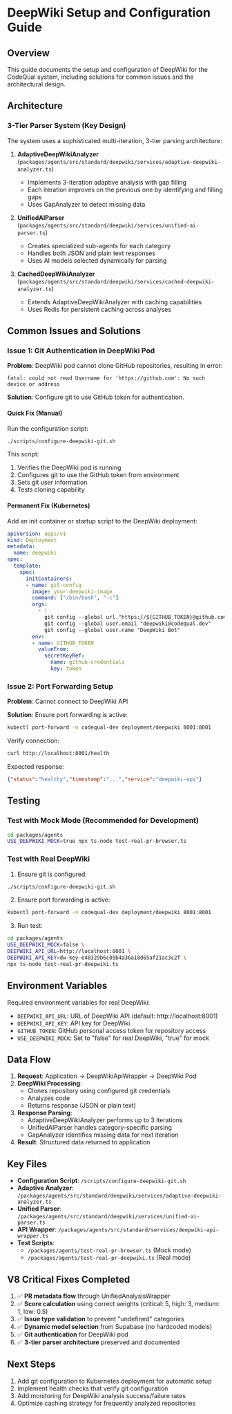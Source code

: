# DeepWiki Setup and Configuration Guide

## Overview
This guide documents the setup and configuration of DeepWiki for the CodeQual system, including solutions for common issues and the architectural design.

## Architecture

### 3-Tier Parser System (Key Design)
The system uses a sophisticated multi-iteration, 3-tier parsing architecture:

1. **AdaptiveDeepWikiAnalyzer** (`packages/agents/src/standard/deepwiki/services/adaptive-deepwiki-analyzer.ts`)
   - Implements 3-iteration adaptive analysis with gap filling
   - Each iteration improves on the previous one by identifying and filling gaps
   - Uses GapAnalyzer to detect missing data

2. **UnifiedAIParser** (`packages/agents/src/standard/deepwiki/services/unified-ai-parser.ts`)
   - Creates specialized sub-agents for each category
   - Handles both JSON and plain text responses
   - Uses AI models selected dynamically for parsing

3. **CachedDeepWikiAnalyzer** (`packages/agents/src/standard/deepwiki/services/cached-deepwiki-analyzer.ts`)
   - Extends AdaptiveDeepWikiAnalyzer with caching capabilities
   - Uses Redis for persistent caching across analyses

## Common Issues and Solutions

### Issue 1: Git Authentication in DeepWiki Pod

**Problem**: DeepWiki pod cannot clone GitHub repositories, resulting in error:
```
fatal: could not read Username for 'https://github.com': No such device or address
```

**Solution**: Configure git to use GitHub token for authentication.

#### Quick Fix (Manual)
Run the configuration script:
```bash
./scripts/configure-deepwiki-git.sh
```

This script:
1. Verifies the DeepWiki pod is running
2. Configures git to use the GitHub token from environment
3. Sets git user information
4. Tests cloning capability

#### Permanent Fix (Kubernetes)
Add an init container or startup script to the DeepWiki deployment:

```yaml
apiVersion: apps/v1
kind: Deployment
metadata:
  name: deepwiki
spec:
  template:
    spec:
      initContainers:
      - name: git-config
        image: your-deepwiki-image
        command: ["/bin/bash", "-c"]
        args:
          - |
            git config --global url."https://${GITHUB_TOKEN}@github.com/".insteadOf "https://github.com/"
            git config --global user.email "deepwiki@codequal.dev"
            git config --global user.name "DeepWiki Bot"
        env:
        - name: GITHUB_TOKEN
          valueFrom:
            secretKeyRef:
              name: github-credentials
              key: token
```

### Issue 2: Port Forwarding Setup

**Problem**: Cannot connect to DeepWiki API

**Solution**: Ensure port forwarding is active:
```bash
kubectl port-forward -n codequal-dev deployment/deepwiki 8001:8001
```

Verify connection:
```bash
curl http://localhost:8001/health
```

Expected response:
```json
{"status":"healthy","timestamp":"...","service":"deepwiki-api"}
```

## Testing

### Test with Mock Mode (Recommended for Development)
```bash
cd packages/agents
USE_DEEPWIKI_MOCK=true npx ts-node test-real-pr-browser.ts
```

### Test with Real DeepWiki
1. Ensure git is configured:
```bash
./scripts/configure-deepwiki-git.sh
```

2. Ensure port forwarding is active:
```bash
kubectl port-forward -n codequal-dev deployment/deepwiki 8001:8001
```

3. Run test:
```bash
cd packages/agents
USE_DEEPWIKI_MOCK=false \
DEEPWIKI_API_URL=http://localhost:8001 \
DEEPWIKI_API_KEY=dw-key-e48329b6c05b4a36a18d65af21ac3c2f \
npx ts-node test-real-pr-deepwiki.ts
```

## Environment Variables

Required environment variables for real DeepWiki:
- `DEEPWIKI_API_URL`: URL of DeepWiki API (default: http://localhost:8001)
- `DEEPWIKI_API_KEY`: API key for DeepWiki
- `GITHUB_TOKEN`: GitHub personal access token for repository access
- `USE_DEEPWIKI_MOCK`: Set to "false" for real DeepWiki, "true" for mock

## Data Flow

1. **Request**: Application → DeepWikiApiWrapper → DeepWiki Pod
2. **DeepWiki Processing**: 
   - Clones repository using configured git credentials
   - Analyzes code
   - Returns response (JSON or plain text)
3. **Response Parsing**:
   - AdaptiveDeepWikiAnalyzer performs up to 3 iterations
   - UnifiedAIParser handles category-specific parsing
   - GapAnalyzer identifies missing data for next iteration
4. **Result**: Structured data returned to application

## Key Files

- **Configuration Script**: `/scripts/configure-deepwiki-git.sh`
- **Adaptive Analyzer**: `/packages/agents/src/standard/deepwiki/services/adaptive-deepwiki-analyzer.ts`
- **Unified Parser**: `/packages/agents/src/standard/deepwiki/services/unified-ai-parser.ts`
- **API Wrapper**: `/packages/agents/src/standard/services/deepwiki-api-wrapper.ts`
- **Test Scripts**:
  - `/packages/agents/test-real-pr-browser.ts` (Mock mode)
  - `/packages/agents/test-real-pr-deepwiki.ts` (Real mode)

## V8 Critical Fixes Completed

1. ✅ **PR metadata flow** through UnifiedAnalysisWrapper
2. ✅ **Score calculation** using correct weights (critical: 5, high: 3, medium: 1, low: 0.5)
3. ✅ **Issue type validation** to prevent "undefined" categories
4. ✅ **Dynamic model selection** from Supabase (no hardcoded models)
5. ✅ **Git authentication** for DeepWiki pod
6. ✅ **3-tier parser architecture** preserved and documented

## Next Steps

1. Add git configuration to Kubernetes deployment for automatic setup
2. Implement health checks that verify git configuration
3. Add monitoring for DeepWiki analysis success/failure rates
4. Optimize caching strategy for frequently analyzed repositories